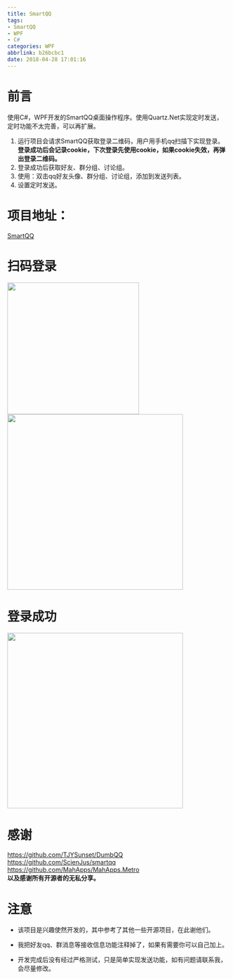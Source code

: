 ```yaml
---
title: SmartQQ
tags: 
- SmartQQ 
- WPF 
- C#
categories: WPF
abbrlink: b26bcbc1
date: 2018-04-28 17:01:16
---
```

# 前言
使用C#，WPF开发的SmartQQ桌面操作程序。使用Quartz.Net实现定时发送，定时功能不太完善，可以再扩展。

1. 运行项目会请求SmartQQ获取登录二维码，用户用手机qq扫描下实现登录。  
**登录成功后会记录cookie，下次登录先使用cookie，如果cookie失效，再弹出登录二维码。**
2. 登录成功后获取好友、群分组、讨论组。
3. 使用：双击qq好友头像、群分组、讨论组，添加到发送列表。
4. 设置定时发送。
<!-- more -->
# 项目地址：
[SmartQQ][1]

# 扫码登录
<div>
<img src="https://github.com/xjt927/SmartQQ/blob/master/%E8%AF%B4%E6%98%8E%E5%9B%BE%E7%89%87/TIM%E6%88%AA%E5%9B%BE20180320174033.jpg?raw=true" height="300">
<img src="https://github.com/xjt927/SmartQQ/blob/master/%E8%AF%B4%E6%98%8E%E5%9B%BE%E7%89%87/%E5%BE%AE%E4%BF%A1%E5%9B%BE%E7%89%87_20180320174303.jpg?raw=true" height="400">
</div>  

#  登录成功
<img src="https://github.com/xjt927/SmartQQ/blob/master/%E8%AF%B4%E6%98%8E%E5%9B%BE%E7%89%87/%E5%BE%AE%E4%BF%A1%E5%9B%BE%E7%89%87_20180320175816.png?raw=true" height="400"> 

#  感谢
https://github.com/TJYSunset/DumbQQ  
https://github.com/ScienJus/smartqq  
https://github.com/MahApps/MahApps.Metro  
 **以及感谢所有开源者的无私分享。**

# 注意
- 该项目是兴趣使然开发的，其中参考了其他一些开源项目，在此谢他们。  
- 我把好友qq、群消息等接收信息功能注释掉了，如果有需要你可以自己加上。
- 开发完成后没有经过严格测试，只是简单实现发送功能，如有问题请联系我，会尽量修改。

  [1]: https://github.com/xjt927/SmartQQ
